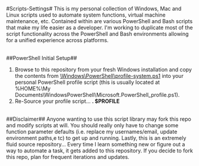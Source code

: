 #Scripts-Settings#
This is my personal collection of Windows, Mac and Linux scripts used to automate system functions, virtual machine 
maintenance, etc. Contained within are various PowerShell and Bash scripts that make my life easier as a developer. I'm
working to duplicate most of the script functionality across the PowerShell and Bash environments allowing for a unified
experience across platforms.
<br/><br/>

##PowerShell Initial Setup##
1. Browse to this repository from your fresh Windows installation and copy the contents from 
[\Windows\PowerShell\profile-system.ps1](https://raw.github.com/kbeckman/Scripts-Settings/master/PowerShell/profile-system.ps1) 
into your personal PowerShell profile script (this is usually located at %HOME%\My Documents\WindowsPowerShell\Microsoft.PowerShell_profile.ps1).
2. Re-Source your profile script... <strong>. $PROFILE</strong>
<br/><br/>

##Disclaimer##
Anyone wanting to use this script library may fork this repo and modify scripts at will. You should really only have to change
some function parameter defaults (i.e. replace my usernames/email, update environment paths,e tc) to get up and running. Lastly, 
this is an extremely fluid source repository... Every time I learn something new or figure out a way to automate a task, it gets 
added to this repository. If you decide to fork this repo, plan for frequent iterations and updates.
